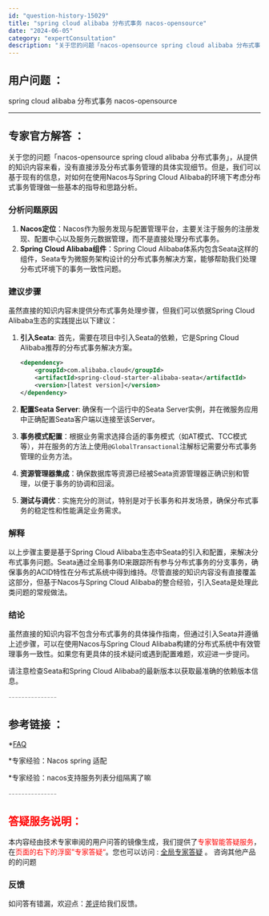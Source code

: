 ```yaml
---
id: "question-history-15029"
title: "spring cloud alibaba 分布式事务 nacos-opensource"
date: "2024-06-05"
category: "expertConsultation"
description: "关于您的问题「nacos-opensource spring cloud alibaba 分布式事务」，从提供的知识内容来看，没有直接涉及分布式事务管理的具体实现细节。但是，我们可以基于现有的信息，对如何在使用Nacos与Spring Cloud Alibaba的环境下考虑分布式事务管理做一些基本的"
---
```


## 用户问题 ： 
 spring cloud alibaba 分布式事务 nacos-opensource 

---------------
## 专家官方解答 ：

关于您的问题「nacos-opensource spring cloud alibaba 分布式事务」，从提供的知识内容来看，没有直接涉及分布式事务管理的具体实现细节。但是，我们可以基于现有的信息，对如何在使用Nacos与Spring Cloud Alibaba的环境下考虑分布式事务管理做一些基本的指导和思路分析。

### 分析问题原因

1. **Nacos定位**：Nacos作为服务发现与配置管理平台，主要关注于服务的注册发现、配置中心以及服务元数据管理，而不是直接处理分布式事务。
2. **Spring Cloud Alibaba组件**：Spring Cloud Alibaba体系内包含Seata这样的组件，Seata专为微服务架构设计的分布式事务解决方案，能够帮助我们处理分布式环境下的事务一致性问题。

### 建议步骤

虽然直接的知识内容未提供分布式事务处理步骤，但我们可以依据Spring Cloud Alibaba生态的实践提出以下建议：

1. **引入Seata**: 首先，需要在项目中引入Seata的依赖，它是Spring Cloud Alibaba推荐的分布式事务解决方案。
   ```xml
   <dependency>
       <groupId>com.alibaba.cloud</groupId>
       <artifactId>spring-cloud-starter-alibaba-seata</artifactId>
       <version>[latest version]</version>
   </dependency>
   ```
   
2. **配置Seata Server**: 确保有一个运行中的Seata Server实例，并在微服务应用中正确配置Seata客户端以连接至该Server。

3. **事务模式配置**：根据业务需求选择合适的事务模式（如AT模式、TCC模式等），并在服务的方法上使用`@GlobalTransactional`注解标记需要分布式事务管理的业务方法。

4. **资源管理器集成**：确保数据库等资源已经被Seata资源管理器正确识别和管理，以便于事务的协调和回滚。

5. **测试与调优**：实施充分的测试，特别是对于长事务和并发场景，确保分布式事务的稳定性和性能满足业务需求。

### 解释

以上步骤主要是基于Spring Cloud Alibaba生态中Seata的引入和配置，来解决分布式事务问题。Seata通过全局事务ID来跟踪所有参与分布式事务的分支事务，确保事务的ACID特性在分布式系统中得到维持。尽管直接的知识内容没有直接覆盖这部分，但基于Nacos与Spring Cloud Alibaba的整合经验，引入Seata是处理此类问题的常规做法。

### 结论

虽然直接的知识内容不包含分布式事务的具体操作指南，但通过引入Seata并遵循上述步骤，可以在使用Nacos与Spring Cloud Alibaba构建的分布式系统中有效管理事务一致性。如果您有更具体的技术疑问或遇到配置难题，欢迎进一步提问。

请注意检查Seata和Spring Cloud Alibaba的最新版本以获取最准确的依赖版本信息。


<font color="#949494">---------------</font> 


## 参考链接 ：

*[FAQ](https://nacos.io/docs/latest/guide/user/faq)
 
 *专家经验：Nacos spring 适配 
 
 *专家经验：nacos支持服务列表分组隔离了嘛 


 <font color="#949494">---------------</font> 
 


## <font color="#FF0000">答疑服务说明：</font> 

本内容经由技术专家审阅的用户问答的镜像生成，我们提供了<font color="#FF0000">专家智能答疑服务</font>，在<font color="#FF0000">页面的右下的浮窗”专家答疑“</font>。您也可以访问 : [全局专家答疑](https://answer.opensource.alibaba.com/docs/intro) 。 咨询其他产品的的问题

### 反馈
如问答有错漏，欢迎点：[差评](https://ai.nacos.io/user/feedbackByEnhancerGradePOJOID?enhancerGradePOJOId=15120)给我们反馈。
